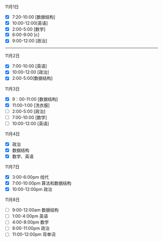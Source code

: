 11月1日  
- [x] 7:20-10:00 [数据结构]
- [x] 10:00-12:00[英语]
- [x] 2:00-5:00 [数学]
- [x] 6:00-9:00 [c]
- [x] 9:00-12:00 [政治]

---

11月2日
- [x] 7:00-10:00 [英语]
- [x] 10:00-12:00 [政治]
- [x] 2:00-5:00[数据结构]

11月3日
- [x] 9：00-11:00 [数据结构]
- [x] 11:00-1:00 [洗衣服]
- [ ] 2:00-5:00 [政治]
- [ ] 7:00-10:00 [数学]
- [ ] 10:00-12:00 [英语]

11月4日
- [x] 政治
- [x] 数据结构
- [x] 数学、英语

11月7日
- [x] 3:00-6:00pm 线代
- [x] 7:00-10:00pm 算法和数据结构
- [x] 10:00-12:00pm 政治

11月8日
- [ ] 9:00-12:00am 数据结构
- [ ] 1:00-4:00pm 英语
- [ ] 4:00-8:00pm 数学
- [ ] 8:00-11:00pm 政治
- [ ] 11:00-12:00pm 背单词
